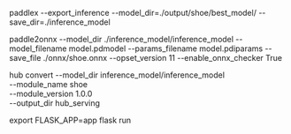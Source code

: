 paddlex --export_inference --model_dir=./output/shoe/best_model/ --save_dir=./inference_model

paddle2onnx --model_dir ./inference_model/inference_model --model_filename model.pdmodel --params_filename model.pdiparams --save_file ./onnx/shoe.onnx --opset_version 11 --enable_onnx_checker True


hub convert --model_dir inference_model/inference_model \
            --module_name shoe \
            --module_version 1.0.0 \
            --output_dir hub_serving


export FLASK_APP=app
flask run
